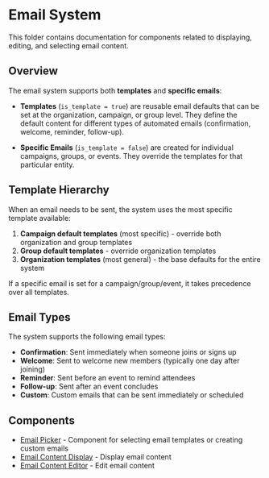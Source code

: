 # Email System

This folder contains documentation for components related to displaying, editing, and selecting email content.

## Overview

The email system supports both **templates** and **specific emails**:

- **Templates** (`is_template = true`) are reusable email defaults that can be set at the organization, campaign, or group level. They define the default content for different types of automated emails (confirmation, welcome, reminder, follow-up).

- **Specific Emails** (`is_template = false`) are created for individual campaigns, groups, or events. They override the templates for that particular entity.

## Template Hierarchy

When an email needs to be sent, the system uses the most specific template available:

1. **Campaign default templates** (most specific) - override both organization and group templates
2. **Group default templates** - override organization templates
3. **Organization templates** (most general) - the base defaults for the entire system

If a specific email is set for a campaign/group/event, it takes precedence over all templates.

## Email Types

The system supports the following email types:

- **Confirmation**: Sent immediately when someone joins or signs up
- **Welcome**: Sent to welcome new members (typically one day after joining)
- **Reminder**: Sent before an event to remind attendees
- **Follow-up**: Sent after an event concludes
- **Custom**: Custom emails that can be sent immediately or scheduled

## Components

- [Email Picker](./email-picker.md) - Component for selecting email templates or creating custom emails
- [Email Content Display](./content/email-content-display.md) - Display email content
- [Email Content Editor](./content/email-content-editor.md) - Edit email content

